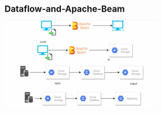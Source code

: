 # Dataflow-and-Apache-Beam

![task](https://github.com/sadnanMohosin/Dataflow-and-Apache-Beam/blob/main/Screenshot%202023-09-07%20173053.png)
